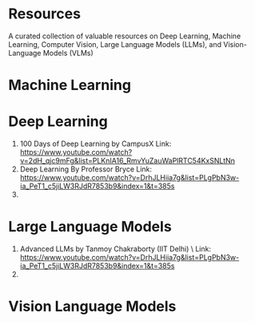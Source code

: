 # Resources
A curated collection of valuable resources on Deep Learning, Machine Learning, Computer Vision, Large Language Models (LLMs), and Vision-Language Models (VLMs)

# Machine Learning

# Deep Learning
1. 100 Days of Deep Learning by CampusX
   Link: https://www.youtube.com/watch?v=2dH_qjc9mFg&list=PLKnIA16_RmvYuZauWaPlRTC54KxSNLtNn
2. Deep Learning By Professor Bryce
   Link: https://www.youtube.com/watch?v=DrhJLHiia7g&list=PLgPbN3w-ia_PeT1_c5jiLW3RJdR7853b9&index=1&t=385s
3. 

# Large Language Models
1. Advanced LLMs by Tanmoy Chakraborty (IIT Delhi) \\
   Link: https://www.youtube.com/watch?v=DrhJLHiia7g&list=PLgPbN3w-ia_PeT1_c5jiLW3RJdR7853b9&index=1&t=385s
2. 

# Vision Language Models
